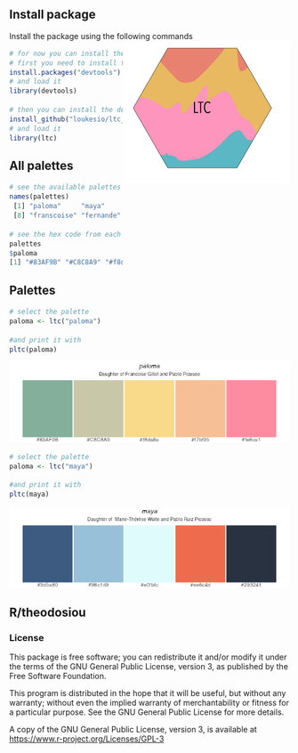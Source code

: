 ## Install package
Install the package using the following commands  <img align="right" src="ReadMEFigures/logo.png" width=300>


```r
# for now you can install the developemental version
# first you need to install the devtools package if you do not have it
install.packages("devtools") 
# and load it
library(devtools)

# then you can install the dev version of the ltc
install_github("loukesio/ltc_palettes")
# and load it
library(ltc)
```

## All palettes

```r
# see the available palettes
names(palettes)
 [1] "paloma"     "maya"       "dora"       "ploen"      "olga"       "mterese"    "gaby"      
 [8] "franscoise" "fernande"   "sylvie"     "expevo"        

# see the hex code from each palette 
palettes
$paloma
[1] "#83AF9B" "#C8C8A9" "#f8da8a" "#f7bf95" "#fe8ca1"
 ```


## Palettes
```r
# select the palette
paloma <- ltc("paloma")

#and print it with 
pltc(paloma)
```
<img src="ReadMEFigures/paloma.png">


```r
# select the palette
paloma <- ltc("maya")

#and print it with 
pltc(maya)
```
<img src="ReadMEFigures/maya.png">

## R/theodosiou

### License

This package is free software; you can redistribute it and/or modify it
under the terms of the GNU General Public License, version 3, as
published by the Free Software Foundation.

This program is distributed in the hope that it will be useful, but
without any warranty; without even the implied warranty of
merchantability or fitness for a particular purpose.  See the GNU
General Public License for more details.

A copy of the GNU General Public License, version 3, is available at
<https://www.r-project.org/Licenses/GPL-3>
